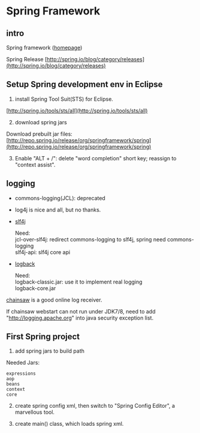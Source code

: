 # Spring Framework

## intro
Spring framework ([homepage](http://www.projects.spring.io/spring-framework))  

Spring Release [http://spring.io/blog/category/releases](http://spring.io/blog/category/releases)

## Setup Spring development env in Eclipse
1. install Spring Tool Suit(STS) for Eclipse.

  [http://spring.io/tools/sts/all](http://spring.io/tools/sts/all)

2. download spring jars

Download prebuilt jar files: [http://repo.spring.io/release/org/springframework/spring](http://repo.spring.io/release/org/springframework/spring)

3. Enable "ALT + /": delete "word completion" short key; reassign to "context assist".

## logging

* commons-logging(JCL): deprecated

* log4j is nice and all, but no thanks.

* [slf4j](http://www.slf4j.org/)

    Need:  
    jcl-over-slf4j: redirect commons-logging to slf4j, spring need commons-logging  
    slf4j-api: slf4j core api  

* [logback](http://logback.qos.ch)

    Need:  
    logback-classic.jar: use it to implement real logging  
    logback-core.jar  

[chainsaw](http://logging.apache.org/chainsaw/download.html) is a good online log receiver.

If chainsaw webstart can not run under JDK7/8, need to add "http://logging.apache.org" into java security exception list.

## First Spring project
1. add spring jars to build path

Needed Jars:  

    expressions
    aop
    beans
    context
    core

2. create spring config xml, then switch to "Spring Config Editor", a marvellous tool.

3. create main() class, which loads spring xml.


